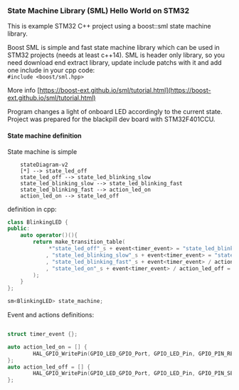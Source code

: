 ### State Machine Library (SML) Hello World on STM32

This is example STM32 C++ project using a boost::sml state machine library.

Boost SML is simple and fast state machine library which can be used in STM32 projects (needs at least c++14).
SML is header only library, so you need download end extract library, update include patchs with it and add one include in your cpp code:  
`#include <boost/sml.hpp>`  

More info [https://boost-ext.github.io/sml/tutorial.html](https://boost-ext.github.io/sml/tutorial.html)

Program changes a light of onboard LED accordingly to the current state.
Project was prepared for the blackpill dev board with STM32F401CCU.

#### State machine definition

State machine is simple

```mermaid
    stateDiagram-v2
    [*] --> state_led_off
    state_led_off --> state_led_blinking_slow
    state_led_blinking_slow --> state_led_blinking_fast
    state_led_blinking_fast --> action_led_on
    action_led_on --> state_led_off
```

definition in cpp:
    
```cpp
class BlinkingLED {
public:
	auto operator()(){
		return make_transition_table(
			 *"state_led_off"_s + event<timer_event> = "state_led_blinking_slow"_s
			, "state_led_blinking_slow"_s + event<timer_event> = "state_led_blinking_fast"_s
			, "state_led_blinking_fast"_s + event<timer_event> / action_led_on = "state_led_on"_s
			, "state_led_on"_s + event<timer_event> / action_led_off = "state_led_off"_s
		);
	}
};

sm<BlinkingLED> state_machine;
```

Event and actions definitions:
```cpp

struct timer_event {};

auto action_led_on = [] {
		HAL_GPIO_WritePin(GPIO_LED_GPIO_Port, GPIO_LED_Pin, GPIO_PIN_RESET);
};
auto action_led_off = [] {
		HAL_GPIO_WritePin(GPIO_LED_GPIO_Port, GPIO_LED_Pin, GPIO_PIN_SET);
};
```
